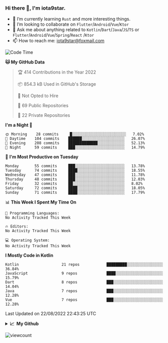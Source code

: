 ### Hi there 👋, I'm iota9star.

- 🌱 I’m currently learning `Rust` and more interesting things.
- 👯 I’m looking to collaborate on `Flutter`/`Android`/`Vue`/`Ktor`
- 💬 Ask me about anything related to `Kotlin`/`Dart`/`Java`/`JS`/`TS` or `Flutter`/`Android`/`Vue`/`Spring`/`React`
  /`Ktor`
- 📫 How to reach me: [iota9star@foxmail.com](iota9star@foxmail.com)



<!--START_SECTION:waka-->
![Code Time](http://img.shields.io/badge/Code%20Time-3%2C090%20hrs%2054%20mins-blue)

**🐱 My GitHub Data** 

> 🏆 414 Contributions in the Year 2022
 > 
> 📦 854.3 kB Used in GitHub's Storage 
 > 
> 🚫 Not Opted to Hire
 > 
> 📜 69 Public Repositories 
 > 
> 🔑 22 Private Repositories  
 > 
**I'm a Night 🦉** 

```text
🌞 Morning    28 commits     █░░░░░░░░░░░░░░░░░░░░░░░░   7.02% 
🌆 Daytime    104 commits    ██████░░░░░░░░░░░░░░░░░░░   26.07% 
🌃 Evening    208 commits    █████████████░░░░░░░░░░░░   52.13% 
🌙 Night      59 commits     ███░░░░░░░░░░░░░░░░░░░░░░   14.79%

```
📅 **I'm Most Productive on Tuesday** 

```text
Monday       55 commits     ███░░░░░░░░░░░░░░░░░░░░░░   13.78% 
Tuesday      74 commits     ████░░░░░░░░░░░░░░░░░░░░░   18.55% 
Wednesday    47 commits     ███░░░░░░░░░░░░░░░░░░░░░░   11.78% 
Thursday     48 commits     ███░░░░░░░░░░░░░░░░░░░░░░   12.03% 
Friday       32 commits     ██░░░░░░░░░░░░░░░░░░░░░░░   8.02% 
Saturday     72 commits     ████░░░░░░░░░░░░░░░░░░░░░   18.05% 
Sunday       71 commits     ████░░░░░░░░░░░░░░░░░░░░░   17.79%

```


📊 **This Week I Spent My Time On** 

```text
💬 Programming Languages: 
No Activity Tracked This Week

🔥 Editors: 
No Activity Tracked This Week

💻 Operating System: 
No Activity Tracked This Week

```

**I Mostly Code in Kotlin** 

```text
Kotlin                   21 repos            █████████░░░░░░░░░░░░░░░░   36.84% 
JavaScript               9 repos             ████░░░░░░░░░░░░░░░░░░░░░   15.79% 
Dart                     8 repos             ███░░░░░░░░░░░░░░░░░░░░░░   14.04% 
Java                     7 repos             ███░░░░░░░░░░░░░░░░░░░░░░   12.28% 
Vue                      7 repos             ███░░░░░░░░░░░░░░░░░░░░░░   12.28%

```



 Last Updated on 22/08/2022 22:43:25 UTC
<!--END_SECTION:waka-->

<details>
  <summary><b>📈&nbsp;&nbsp;My Github</b></summary>
  <br>
  <img src='https://github-profile-trophy.vercel.app/?username=iota9star'>
  <img src='https://bad-apple-github-readme.vercel.app/api?show_bg=1&username=iota9star&hide_title=true'>
  <img src='http://cr-skills-chart-widget.azurewebsites.net/api/api?username=iota9star'>
</details>


![viewcount](https://count.getloli.com/get/@iota9star?theme=rule34)
